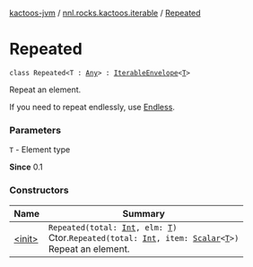 [kactoos-jvm](../../index.md) / [nnl.rocks.kactoos.iterable](../index.md) / [Repeated](./index.md)

# Repeated

`class Repeated<T : `[`Any`](https://kotlinlang.org/api/latest/jvm/stdlib/kotlin/-any/index.html)`> : `[`IterableEnvelope`](../-iterable-envelope/index.md)`<`[`T`](index.md#T)`>`

Repeat an element.

If you need to repeat endlessly, use [Endless](../-endless/index.md).

### Parameters

`T` - Element type

**Since**
0.1

### Constructors

| Name | Summary |
|---|---|
| [&lt;init&gt;](-init-.md) | `Repeated(total: `[`Int`](https://kotlinlang.org/api/latest/jvm/stdlib/kotlin/-int/index.html)`, elm: `[`T`](index.md#T)`)`<br>Ctor.`Repeated(total: `[`Int`](https://kotlinlang.org/api/latest/jvm/stdlib/kotlin/-int/index.html)`, item: `[`Scalar`](../../nnl.rocks.kactoos/-scalar/index.md)`<`[`T`](index.md#T)`>)`<br>Repeat an element. |
